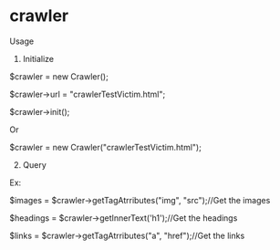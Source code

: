 crawler
=======

Usage

1. Initialize 

$crawler = new Crawler();

$crawler->url = "crawlerTestVictim.html";

$crawler->init();

Or

$crawler = new Crawler("crawlerTestVictim.html");

2. Query

Ex:

$images = $crawler->getTagAtrributes("img", "src");//Get the images

$headings = $crawler->getInnerText('h1');//Get the headings 

$links = $crawler->getTagAtrributes("a", "href");//Get the links